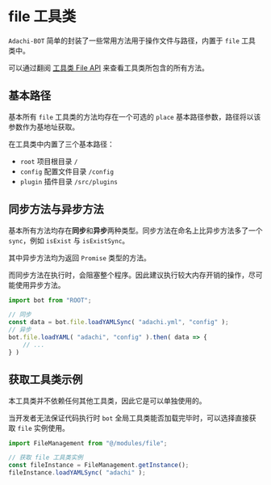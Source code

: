 # file 工具类

`Adachi-BOT` 简单的封装了一些常用方法用于操作文件与路径，内置于 `file` 工具类中。

可以通过翻阅 [工具类 File API](../../api/global/file.md) 来查看工具类所包含的所有方法。

## 基本路径

基本所有 `file` 工具类的方法均存在一个可选的 `place` 基本路径参数，路径将以该参数作为基地址获取。

在工具类中内置了三个基本路径：

- `root` 项目根目录 `/`
- `config` 配置文件目录 `/config`
- `plugin` 插件目录 `/src/plugins`

## 同步方法与异步方法

基本所有方法均存在**同步**和**异步**两种类型。同步方法在命名上比异步方法多了一个 `sync`，例如 `isExist` 与 `isExistSync`。

其中异步方法均为返回 `Promise` 类型的方法。

而同步方法在执行时，会阻塞整个程序。因此建议执行较大内存开销的操作，尽可能使用异步方法。

```ts
import bot from "ROOT";

// 同步
const data = bot.file.loadYAMLSync( "adachi.yml", "config" );
// 异步
bot.file.loadYAML( "adachi", "config" ).then( data => {
    // ...
} )
```

## 获取工具类示例

本工具类并不依赖任何其他工具类，因此它是可以单独使用的。

当开发者无法保证代码执行时 `bot` 全局工具类能否加载完毕时，可以选择直接获取 `file` 实例使用。

```ts
import FileManagement from "@/modules/file";

// 获取 file 工具类实例
const fileInstance = FileManagement.getInstance();
fileInstance.loadYAMLSync( "adachi" );
```